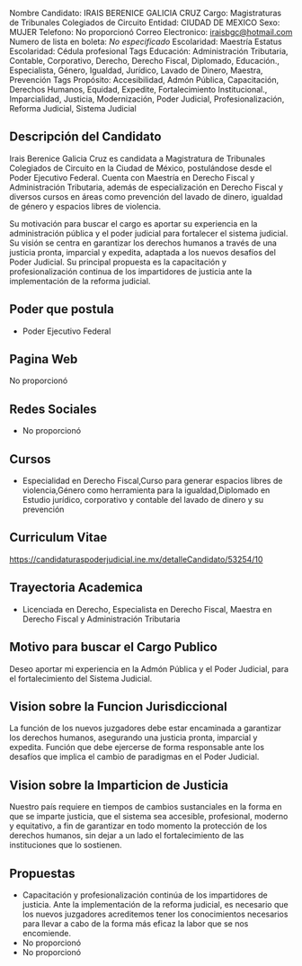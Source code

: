 Nombre Candidato: IRAIS BERENICE GALICIA CRUZ
Cargo: Magistraturas de Tribunales Colegiados de Circuito
Entidad: CIUDAD DE MEXICO
Sexo: MUJER
Telefono: No proporcionó
Correo Electronico: iraisbgc@hotmail.com
Numero de lista en boleta: *No especificado*
Escolaridad: Maestría
Estatus Escolaridad: Cédula profesional
Tags Educación: Administración Tributaria, Contable, Corporativo, Derecho, Derecho Fiscal, Diplomado, Educación., Especialista, Género, Igualdad, Jurídico, Lavado de Dinero, Maestra, Prevención
Tags Propósito: Accesibilidad, Admón Pública, Capacitación, Derechos Humanos, Equidad, Expedite, Fortalecimiento Institucional., Imparcialidad, Justicia, Modernización, Poder Judicial, Profesionalización, Reforma Judicial, Sistema Judicial


## Descripción del Candidato 

Irais Berenice Galicia Cruz es candidata a Magistratura de Tribunales Colegiados de Circuito en la Ciudad de México, postulándose desde el Poder Ejecutivo Federal. Cuenta con Maestría en Derecho Fiscal y Administración Tributaria, además de especialización en Derecho Fiscal y diversos cursos en áreas como prevención del lavado de dinero, igualdad de género y espacios libres de violencia.

Su motivación para buscar el cargo es aportar su experiencia en la administración pública y el poder judicial para fortalecer el sistema judicial. Su visión se centra en garantizar los derechos humanos a través de una justicia pronta, imparcial y expedita, adaptada a los nuevos desafíos del Poder Judicial. Su principal propuesta es la capacitación y profesionalización continua de los impartidores de justicia ante la implementación de la reforma judicial.


## Poder que postula

- Poder Ejecutivo Federal


## Pagina Web

No proporcionó


## Redes Sociales

- No proporcionó


## Cursos

- Especialidad en Derecho Fiscal,Curso para generar espacios libres de violencia,Género como herramienta para la igualdad,Diplomado en Estudio jurídico, corporativo y contable del lavado de dinero y su prevención


## Curriculum Vitae

https://candidaturaspoderjudicial.ine.mx/detalleCandidato/53254/10


## Trayectoria Academica

- Licenciada en Derecho, Especialista en Derecho Fiscal, Maestra en Derecho Fiscal y Administración Tributaria


## Motivo para buscar el Cargo Publico

Deseo aportar mi experiencia en la Admón Pública y el Poder Judicial, para el fortalecimiento del Sistema Judicial.


## Vision sobre la Funcion Jurisdiccional

La función de los nuevos juzgadores debe estar encaminada a garantizar los derechos humanos, asegurando una justicia pronta, imparcial y expedita. Función que debe ejercerse de forma responsable ante los desafíos que implica el cambio de paradigmas en el Poder Judicial.


## Vision sobre la Imparticion de Justicia

Nuestro país requiere en tiempos de cambios sustanciales en la forma en que se imparte justicia, que el sistema sea accesible, profesional, moderno y equitativo, a fin de garantizar en todo momento la protección de los derechos humanos, sin dejar a un lado el fortalecimiento de las instituciones que lo sostienen.


## Propuestas

- Capacitación y profesionalización continúa de los impartidores de justicia. Ante la implementación de la reforma judicial, es necesario que los nuevos juzgadores acreditemos tener los conocimientos necesarios para llevar a cabo de la forma más eficaz la labor que se nos encomiende.
- No proporcionó
- No proporcionó

